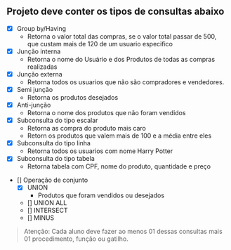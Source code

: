 ## Projeto deve conter os tipos de consultas abaixo
- [x] Group by/Having
  - Retorna o valor total das compras, se o valor total passar de 500, que custam mais de 120 de um usuario especifico
- [x] Junção interna
  - Retorna o nome do Usuário e dos Produtos de todas as compras realizadas
- [x] Junção externa
  - Retorna todos os usuarios que não são compradores e vendedores.
- [x] Semi junção
  - Retorna os produtos desejados
- [x] Anti-junção
  - Retorna o nome dos produtos que não foram vendidos
- [x] Subconsulta do tipo escalar
  - Retorna as compra do produto mais caro
  - Retorn os produtos que valem mais de 100 e a média entre eles
- [x] Subconsulta do tipo linha
  - Retorna todos os usuarios com nome Harry Potter
- [x] Subconsulta do tipo tabela
  -  Retorna tabela com CPF, nome do produto, quantidade e preço
- [] Operação de conjunto
  - [x] UNION
    - Produtos que foram vendidos ou desejados
  - [] UNION ALL
  - [] INTERSECT 
  - [] MINUS

> Atenção: 
    Cada aluno deve fazer ao menos 01 dessas consultas mais 01 procedimento, função ou gatilho.
